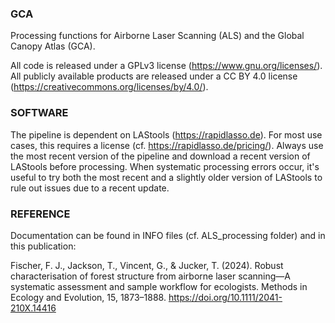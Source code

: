 ### GCA
Processing functions for Airborne Laser Scanning (ALS) and the Global Canopy Atlas (GCA). 

All code is released under a GPLv3 license (https://www.gnu.org/licenses/). All publicly available products are released under a CC BY 4.0 license (https://creativecommons.org/licenses/by/4.0/).

### SOFTWARE 
The pipeline is dependent on LAStools (https://rapidlasso.de). For most use cases, this requires a license (cf. https://rapidlasso.de/pricing/). Always use the most recent version of the pipeline and download a recent version of LAStools before processing. When systematic processing errors occur, it's useful to try both the most recent and a slightly older version of LAStools to rule out issues due to a recent update.

### REFERENCE
Documentation can be found in INFO files (cf. ALS_processing folder) and in this publication: 

Fischer, F. J., Jackson, T., Vincent, G., & Jucker, T. (2024). Robust characterisation of forest structure from airborne laser scanning—A systematic assessment and sample workflow for ecologists. Methods in Ecology and Evolution, 15, 1873–1888. https://doi.org/10.1111/2041-210X.14416 

